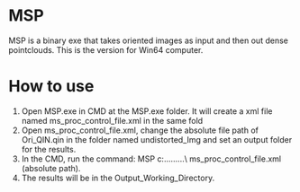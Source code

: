 # MSP
MSP is a binary exe that takes oriented images as input and then out dense pointclouds. This is the version for Win64 computer.

# How to use
1. Open MSP.exe in CMD at the MSP.exe folder. It will create a xml file named ms_proc_control_file.xml in the same fold
2. Open ms_proc_control_file.xml, change the absolute file path of Ori_QIN.qin in the folder named undistorted_Img and set an output folder for the results. 
3. In the CMD, run the command: MSP c:\...\...\...\ ms_proc_control_file.xml (absolute path).
4. The results will be in the Output_Working_Directory.

